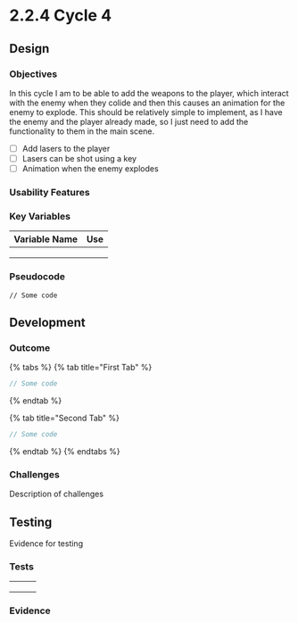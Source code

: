 # 2.2.4 Cycle 4

## Design <a href="#design" id="design"></a>

### Objectives

In this cycle I am to be able to add the weapons to the player, which interact with the enemy when they colide and then this causes an animation for the enemy to explode. This should be relatively simple to implement, as I have the enemy and the player already made, so I just need to add the functionality to them in the main scene.&#x20;

* [ ] Add lasers to the player
* [ ] Lasers can be shot using a key
* [ ] Animation when the enemy explodes

### Usability Features <a href="#usability-features" id="usability-features"></a>

### Key Variables <a href="#key-variables" id="key-variables"></a>

| Variable Name | Use |
| ------------- | --- |
|               |     |
|               |     |
|               |     |

### Pseudocode <a href="#pseudocode" id="pseudocode"></a>

```
// Some code
```

## Development <a href="#development" id="development"></a>

### Outcome <a href="#outcome" id="outcome"></a>

{% tabs %}
{% tab title="First Tab" %}
```typescript
// Some code
```
{% endtab %}

{% tab title="Second Tab" %}
```typescript
// Some code
```
{% endtab %}
{% endtabs %}

### Challenges <a href="#challenges" id="challenges"></a>

Description of challenges

## Testing <a href="#testing" id="testing"></a>

Evidence for testing

### Tests <a href="#tests" id="tests"></a>

|   |   |   |
| - | - | - |
|   |   |   |
|   |   |   |
|   |   |   |

### Evidence <a href="#evidence" id="evidence"></a>

